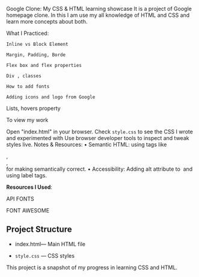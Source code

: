 Google Clone: My CSS & HTML learning showcase
It is a project of Google homepage clone. In this I am use my all knowledge of HTML and CSS and learn more concepts about both.

What I Practiced:

    Inline vs Block Element

    Margin, Padding, Borde

    Flex box and flex properties

    Div , classes

    How to add fonts

    Adding icons and logo from Google

   Lists, hovers property 

   

To view my work

Open "index.html" in your browser.
Check `style.css` to see the CSS I wrote and experimented with
 Use browser developer tools to inspect and tweak styles live.
Notes & Resources:
• Semantic HTML: using tags like <nav>, <main>, <footer> for making semantically correct.
• Accessibility: Adding alt attribute to <img> and using label tags.

**Resources I Used**:

API FONTS

FONT AWESOME 



## Project Structure

- index.html— Main HTML file




- `style.css` — CSS styles

This project is a snapshot of my progress in learning CSS and HTML.